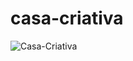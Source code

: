 # casa-criativa

![Casa-Criativa](https://user-images.githubusercontent.com/61195033/78406762-b39d3980-75d9-11ea-9d9d-d9d303671f48.gif)
